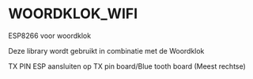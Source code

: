 # WOORDKLOK_WIFI
ESP8266 voor woordklok

Deze library wordt gebruikt in combinatie met de Woordklok

TX PIN ESP aansluiten op TX pin board/Blue tooth board (Meest rechtse)

